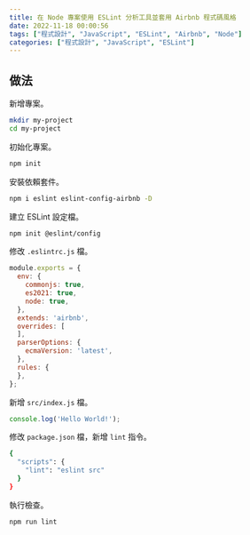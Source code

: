 ```yaml
---
title: 在 Node 專案使用 ESLint 分析工具並套用 Airbnb 程式碼風格
date: 2022-11-18 00:00:56
tags: ["程式設計", "JavaScript", "ESLint", "Airbnb", "Node"]
categories: ["程式設計", "JavaScript", "ESLint"]
---
```


## 做法

新增專案。

```bash
mkdir my-project
cd my-project
```

初始化專案。

```bash
npm init
```

安裝依賴套件。

```bash
npm i eslint eslint-config-airbnb -D
```

建立 ESLint 設定檔。

```bash
npm init @eslint/config
```

修改 `.eslintrc.js` 檔。

```js
module.exports = {
  env: {
    commonjs: true,
    es2021: true,
    node: true,
  },
  extends: 'airbnb',
  overrides: [
  ],
  parserOptions: {
    ecmaVersion: 'latest',
  },
  rules: {
  },
};
```

新增 `src/index.js` 檔。

```js
console.log('Hello World!');
```

修改 `package.json` 檔，新增 `lint` 指令。

```bash
{
  "scripts": {
    "lint": "eslint src"
  }
}
```

執行檢查。

```bash
npm run lint
```
